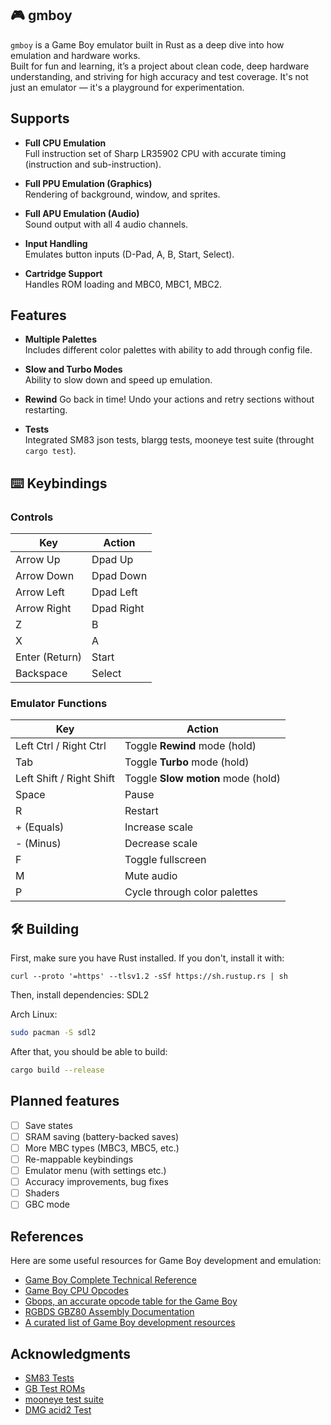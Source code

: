 ## 🎮 gmboy

`gmboy` is a Game Boy emulator built in Rust as a deep dive into how emulation and hardware works.  
Built for fun and learning, it’s a project about clean code, deep hardware understanding, and striving for high accuracy and test coverage.
It's not just an emulator — it's a playground for experimentation.

## Supports

-  **Full CPU Emulation**  
  Full instruction set of Sharp LR35902 CPU with accurate timing (instruction and sub-instruction).

- **Full PPU Emulation (Graphics)**  
  Rendering of background, window, and sprites.

- **Full APU Emulation (Audio)**  
  Sound output with all 4 audio channels.

- **Input Handling**  
  Emulates button inputs (D-Pad, A, B, Start, Select).

- **Cartridge Support**  
  Handles ROM loading and MBC0, MBC1, MBC2.

## Features

- **Multiple Palettes**  
  Includes different color palettes with ability to add through config file.

- **Slow and Turbo Modes**  
  Ability to slow down and speed up emulation.

- **Rewind**
  Go back in time! Undo your actions and retry sections without restarting.

-  **Tests**  
   Integrated SM83 json tests, blargg tests, mooneye test suite (throught `cargo test`).

## ⌨️ Keybindings

### Controls

| Key               | Action      |
|-------------------|-------------|
| Arrow Up          | Dpad Up     |
| Arrow Down        | Dpad Down   |
| Arrow Left        | Dpad Left   |
| Arrow Right       | Dpad Right  |
| Z                 | B           |
| X                 | A           |
| Enter (Return)    | Start       |
| Backspace         | Select      |


### Emulator Functions

| Key                    | Action                          |
|------------------------|--------------------------------|
| Left Ctrl / Right Ctrl | Toggle **Rewind** mode (hold)  |
| Tab                    | Toggle **Turbo** mode (hold)   |
| Left Shift / Right Shift | Toggle **Slow motion** mode (hold) |
| Space                  | Pause                          |
| R                      | Restart                        |
| + (Equals)             | Increase scale                 |
| - (Minus)              | Decrease scale                 |
| F                      | Toggle fullscreen              |
| M                      | Mute audio                    |
| P                      | Cycle through color palettes  |

## 🛠️ Building

First, make sure you have Rust installed. If you don't, install it with:
````
curl --proto '=https' --tlsv1.2 -sSf https://sh.rustup.rs | sh
````
Then, install dependencies: SDL2

Arch Linux:
```bash
sudo pacman -S sdl2
````

After that, you should be able to build:
```bash
cargo build --release
```
## Planned features

- [ ] Save states
- [ ] SRAM saving (battery-backed saves)
- [ ] More MBC types (MBC3, MBC5, etc.)
- [ ] Re-mappable keybindings
- [ ] Emulator menu (with settings etc.)
- [ ] Accuracy improvements, bug fixes
- [ ] Shaders
- [ ] GBC mode

## References

Here are some useful resources for Game Boy development and emulation:

- [Game Boy Complete Technical Reference](https://gbdev.io/pandocs/)
- [Game Boy CPU Opcodes](https://www.pastraiser.com/cpu/gameboy/gameboy_opcodes.html)
- [Gbops, an accurate opcode table for the Game Boy](https://izik1.github.io/gbops/index.html)
- [RGBDS GBZ80 Assembly Documentation](https://rgbds.gbdev.io/docs/v0.9.0/gbz80.7)
- [A curated list of Game Boy development resources](https://github.com/gbdev/awesome-gbdev)

## Acknowledgments

- [SM83 Tests](https://github.com/SingleStepTests/sm83)
- [GB Test ROMs](https://github.com/retrio/gb-test-roms)
- [mooneye test suite](https://github.com/Gekkio/mooneye-test-suite)
- [DMG acid2 Test](https://github.com/mattcurrie/dmg-acid2)